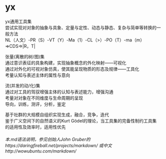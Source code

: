 # yx  
yx通用工具集  
尝试实现对对象的抽象与具象、定量与定性、动态与静态、复杂与简单等转换的一般方法  
NL（人文）-PR（S）-VT（Y）-Ma（1）-CL（>）-PO（T）-ma（m）=>CDS=>|R，T|  
  
张量(离散的树/图)集  
通过意识表征的具象构建，实现抽象概念的外化映射——可视化  
通过对外化的可视对象仿真，使其能呈现物质的形态及规律——工具化  
考量认知与表述主体的属性与意向  
  
流(并发的动/化)集  
通过对工具的驾驭增强主体的认知与表述能力，增强沟通  
考量对对象在不同维度与生命周期的呈现  
导向，训练，测评，分析，鉴定  
  
基于社群的大规模自组织实现生成，融合，竞争，迭代  
鉴于广义空间下的自然语义的Kurt Gödel的理论，当工具集的完备性制约工具集的适用性及效率时，适用性优先        

###### 本.md语法说明，参见创始人John Gruber的https://daringfireball.net/projects/markdown/ 或中文http://wowubuntu.com/markdown/
